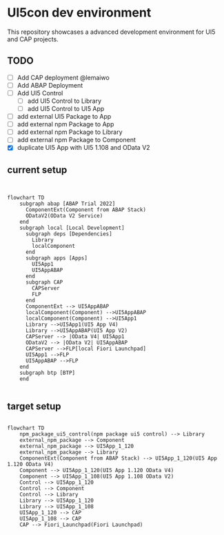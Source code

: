 # UI5con dev environment

This repository showcases a advanced development environment for UI5 and CAP projects.

## TODO

- [ ] Add CAP deployment @lemaiwo
- [ ] Add ABAP Deployment
- [ ] Add UI5 Control
  - [ ] add UI5 Control to Library
  - [ ] add UI5 Control to UI5 App
- [ ] add external UI5 Package to App
- [ ] add external npm Package to App
- [ ] add external npm Package to Library
- [ ] add external npm Package to Component
- [X] duplicate UI5 App with UI5 1.108 and OData V2

## current setup

```mermaid


flowchart TD
    subgraph abap [ABAP Trial 2022]
      ComponentExt(Component from ABAP Stack)
      ODataV2(OData V2 Service)
    end
    subgraph local [Local Development]
      subgraph deps [Dependencies]
        Library
        localComponent
      end
      subgraph apps [Apps]
        UI5App1
        UI5AppABAP
      end
      subgraph CAP
        CAPServer
        FLP
      end
      ComponentExt --> UI5AppABAP
      localComponent(Component) -->UI5AppABAP
      localComponent(Component) -->UI5App1
      Library -->UI5App1(UI5 App V4)
      Library -->UI5AppABAP(UI5 App V2)
      CAPServer --> |OData V4| UI5App1
      ODataV2 --> |OData V2| UI5AppABAP
      CAPServer -->FLP[local Fiori Launchpad]
      UI5App1 -->FLP
      UI5AppABAP -->FLP
    end
    subgraph btp [BTP]
    end


```

## target setup

```mermaid

flowchart TD
    npm_package_ui5_control(npm package ui5 control) --> Library
    external_npm_package --> Component
    external_npm_package --> UI5App_1_120
    external_npm_package --> Library
    ComponentExt(Component from ABAP Stack) --> UI5App_1_120(UI5 App 1.120 OData V4)
    Component --> UI5App_1_120(UI5 App 1.120 OData V4)
    Component --> UI5App_1_108(UI5 App 1.108 OData V2)
    Control --> UI5App_1_120
    Control --> Component
    Control --> Library
    Library --> UI5App_1_120
    Library --> UI5App_1_108
    UI5App_1_120 --> CAP
    UI5App_1_108 --> CAP
    CAP --> Fiori_Launchpad(Fiori Launchpad)
```
